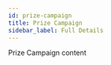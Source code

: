 ```yaml
---
id: prize-campaign
title: Prize Campaign
sidebar_label: Full Details
---
```


Prize Campaign content
